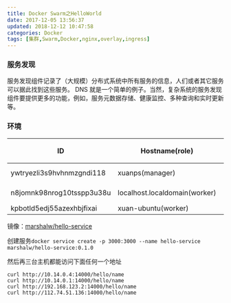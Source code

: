 ```yaml
---
title: Docker Swarm之HelloWorld
date: 2017-12-05 13:56:37
updated: 2018-12-12 10:47:58
categories: Docker
tags: [集群,Swarm,Docker,nginx,overlay,ingress]
---
```

### 服务发现

服务发现组件记录了（大规模）分布式系统中所有服务的信息，人们或者其它服务可以据此找到这些服务。 DNS 就是一个简单的例子。当然，复杂系统的服务发现组件要提供更多的功能，例如，服务元数据存储、健康监控、多种查询和实时更新等。

### 环境

| ID                        | Hostname(role)                | IP             | 端口（不包括必须的）     |
| ------------------------- | ----------------------------- | -------------- | -------------- |
| ywtryezli3s9hvhnmzgndi118 | xuanps(manager)               | 10.14.0.1:2377 | TCP14000-14020 |
| n8jomnk98nrog10tsspp3u38u | localhost.localdomain(worker) | 10.14.0.4      | TCP14000-14020 |
| kpbotld5edj55azexhbjfixai | xuan-ubuntu(worker)           | 192.168.123.2  |                |

镜像：[marshalw/hello-service](https://hub.docker.com/r/marshalw/hello-service/tags/)

创建服务`docker service create -p 3000:3000 --name hello-service marshalw/hello-service:0.1.0`

然后再三台主机都能访问下面任何一个地址

```
curl http://10.14.0.4:14000/hello/name
curl http://10.14.0.1:14000/hello/name
curl http://192.168.123.2:14000/hello/name
curl http://112.74.51.136:14000/hello/name
```





